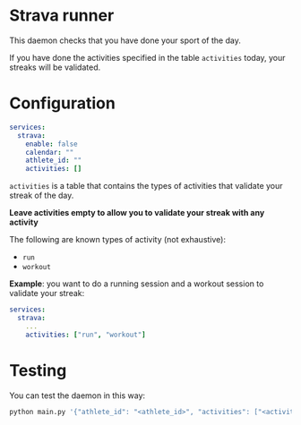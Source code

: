 Strava runner
=============

This daemon checks that you have done your sport of the day.

If you have done the activities specified in the table `activities` today, your streaks will be validated.

Configuration
=============
```yml
services:
  strava:
    enable: false
    calendar: ""
    athlete_id: ""
	activities: []
```

`activities` is a table that contains the types of activities that validate your streak of the day.

**Leave activities empty to allow you to validate your streak with any activity**

The following are known types of activity (not exhaustive):
- `run`
- `workout`

**Example**: you want to do a running session and a workout session to validate your streak:
```yml
services:
  strava:
    ...
	activities: ["run", "workout"]
```

Testing
=======
You can test the daemon in this way:
```bash
python main.py '{"athlete_id": "<athlete_id>", "activities": ["<activities>"]}'
```
